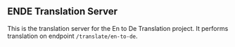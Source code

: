 ## ENDE Translation Server
This is the translation server for the En to De Translation project. It performs translation on endpoint `/translate/en-to-de`.